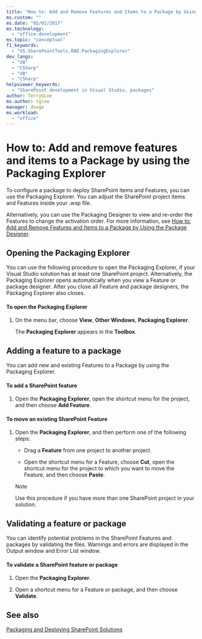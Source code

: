 ```yaml
---
title: "How to: Add and Remove Features and Items to a Package by Using the Packaging Explorer | Microsoft Docs"
ms.custom: ""
ms.date: "02/02/2017"
ms.technology: 
  - "office-development"
ms.topic: "conceptual"
f1_keywords: 
  - "VS.SharePointTools.RAD.PackagingExplorer"
dev_langs: 
  - "VB"
  - "CSharp"
  - "VB"
  - "CSharp"
helpviewer_keywords: 
  - "SharePoint development in Visual Studio, packages"
author: TerryGLee
ms.author: tglee
manager: douge
ms.workload: 
  - "office"
---
```

# How to: Add and remove features and items to a Package by using the Packaging Explorer
  To configure a package to deploy SharePoint items and Features, you can use the Packaging Explorer. You can adjust the SharePoint project items and Features inside your .wsp file.  
  
 Alternatively, you can use the Packaging Designer to view and re-order the Features to change the activation order. For more information, see [How to: Add and Remove Features and Items to a Package by Using the Package Designer](../sharepoint/how-to-add-and-remove-features-and-items-to-a-package-by-using-the-package-designer.md).  
  
## Opening the Packaging Explorer  
 You can use the following procedure to open the Packaging Explorer, if your Visual Studio solution has at least one SharePoint project. Alternatively, the Packaging Explorer opens automatically when you view a Feature or package designer. After you close all Feature and package designers, the Packaging Explorer also closes.  
  
#### To open the Packaging Explorer  
  
1.  On the menu bar, choose **View**, **Other Windows**, **Packaging Explorer**.  
  
     The **Packaging Explorer** appears in the **Toolbox**.  
  
## Adding a feature to a package  
 You can add new and existing Features to a Package by using the Packaging Explorer.  
  
#### To add a SharePoint feature
  
1.  Open the **Packaging Explorer**, open the shortcut menu for the project, and then choose **Add Feature**.  
  
#### To move an existing SharePoint Feature  
  
1.  Open the **Packaging Explorer**, and then perform one of the following steps:  
  
    -   Drag a **Feature** from one project to another project.  
  
    -   Open the shortcut menu for a Feature, choose **Cut**, open the shortcut menu for the project to which you want to move the Feature, and then choose **Paste**.  
  
    > [!NOTE]  
    >  Use this procedure if you have more than one SharePoint project in your solution.  
  
## Validating a feature or package  
 You can identify potential problems in the SharePoint Features and packages by validating the files. Warnings and errors are displayed in the Output window and Error List window.  
  
#### To validate a SharePoint feature or package
  
1.  Open the **Packaging Explorer**.  
  
2.  Open a shortcut menu for a Feature or package, and then choose **Validate**.  
  
## See also
 [Packaging and Deploying SharePoint Solutions](../sharepoint/packaging-and-deploying-sharepoint-solutions.md)  
  
